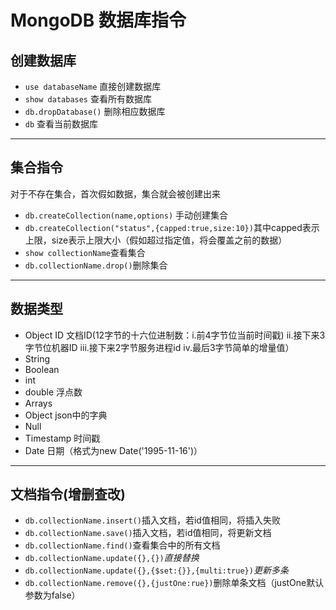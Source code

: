 # MongoDB 数据库指令
## 创建数据库
- `use databaseName`    直接创建数据库
- `show databases`      查看所有数据库
- `db.dropDatabase()`   删除相应数据库
- `db`                  查看当前数据库
---
## 集合指令
对于不存在集合，首次假如数据，集合就会被创建出来
- `db.createCollection(name,options)` 手动创建集合
- `db.createCollection("status",{capped:true,size:10})`其中capped表示上限，size表示上限大小（假如超过指定值，将会覆盖之前的数据）
- `show collectionName`查看集合
- `db.collectionName.drop()`删除集合
---
## 数据类型
- Object ID 文档ID(12字节的十六位进制数：i.前4字节位当前时间戳) ii.接下来3字节位机器ID iii.接下来2字节服务进程id iv.最后3字节简单的增量值）
- String
- Boolean
- int
- double 浮点数
- Arrays
- Object json中的字典
- Null
- Timestamp 时间戳
- Date 日期（格式为new Date('1995-11-16')）
---
## 文档指令(增删查改)
- `db.collectionName.insert()`插入文档，若id值相同，将插入失败
- `db.collectionName.save()`插入文档，若id值相同，将更新文档
- `db.collectionName.find()`查看集合中的所有文档
- `db.collectionName.update({},{})`*直接替换*
- `db.collectionName.update({},{$set:{}},{multi:true})`*更新多条*
- `db.collectionName.remove({},{justOne:rue})`删除单条文档（justOne默认参数为false）
